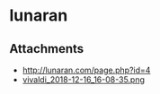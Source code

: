 # lunaran

## Attachments

- http://lunaran.com/page.php?id=4
- [vivaldi_2018-12-16_16-08-35.png](https://trello.com/1/cards/5eadf7f5cc82da871fda5225/attachments/5eadf7f6cc82da871fda5300/download/vivaldi_2018-12-16_16-08-35.png)
